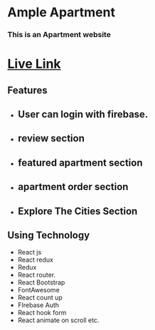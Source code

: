 # Ample Apartment
### This is an Apartment website
# [Live Link](https://ample-apartment.web.app/)
## Features
- ## User can login with firebase.
- ## review section
- ## featured apartment section
- ## apartment order section
- ## Explore The Cities Section

## Using Technology
- React js
- React redux
- Redux
- React router.
- React Bootstrap
- FontAwesome
- React count up
- FIrebase Auth
- React hook form
- React animate on scroll etc.


